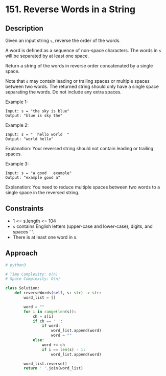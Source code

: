 # 151. Reverse Words in a String

## Description
Given an input string `s`, reverse the order of the words.

A word is defined as a sequence of non-space characters. The words in `s` will be separated by at least one space.

Return a string of the words in reverse order concatenated by a single space.

Note that `s` may contain leading or trailing spaces or multiple spaces between two words. The returned string should only have a single space separating the words. Do not include any extra spaces.

Example 1:

```
Input: s = "the sky is blue"
Output: "blue is sky the"
```

Example 2:
```
Input: s = "  hello world  "
Output: "world hello"
```

Explanation: Your reversed string should not contain leading or trailing spaces.

Example 3:

```
Input: s = "a good   example"
Output: "example good a"
```

Explanation: You need to reduce multiple spaces between two words to a single space in the reversed string.

## Constraints
- 1 <= s.length <= 104
- `s` contains English letters (upper-case and lower-case), digits, and spaces ' '.
- There is at least one word in s.

## Approach

```python
# python3

# Time Complexity: O(n)
# Space Complexity: O(n)

class Solution:
    def reverseWords(self, s: str) -> str:
        word_list = []

        word = ""
        for i in range(len(s)):
            ch = s[i]
            if ch == ' ':
                if word:
                    word_list.append(word)
                    word = ""
            else:
                word += ch
                if i == len(s) - 1:
                    word_list.append(word)

        word_list.reverse()
        return ' '.join(word_list)
```